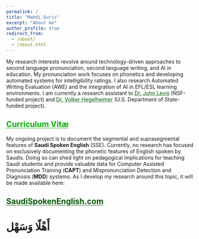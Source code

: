 ```yaml
---
permalink: /
title: "Mahdi Duris"
excerpt: "About me"
author_profile: true
redirect_from: 
  - /about/
  - /about.html
---
```


My research interests revolve around technology-driven approaches to second language pronunciation, second language writing, and AI in education. My pronunciation work focuses on phonetics and developing automated systems for intelligibility ratings. I also research Automated Writing Evaluation (AWE) and the integration of AI in EFL/ESL learning environments.  I am currently a research assistant to <a href="https://scholar.google.com/citations?user=Z9d6h_YAAAAJ" target="_blank" style="text-align: center; color: #005700; text-decoration: underline;text-decoration-style: dotted;">Dr. John Levis</a> (NSF-funded project) and <a href="https://scholar.google.com/citations?user=uu4KGj8AAAAJ" target="_blank" style="text-align: center; color: #005700; text-decoration: underline;text-decoration-style: dotted;">Dr. Volker Hegelheimer</a> (U.S. Department of State-funded project).<br/>
## <a href="https://iastate.box.com/v/MahdiDuris2025CV" target="_blank" style="text-align: center; color: #00ad00; text-decoration: underline;text-decoration-style: dotted;">Curriculum Vitæ</a><br/>

My ongoing project is to document the segmental and suprasegmental features of **<nobr>Saudi Spoken English</nobr>** (SSE). Currently, no research has focused on exclusively documenting the phonetic features of English spoken by Saudis. Doing so can shed light on pedagogical implications for teaching Saudi students and provide valuable data for Computer Assisted Pronunciation Training (**CAPT**) and Mispronunciation Detection and Diagnosis (**MDD**) systems. As I develop my research around this topic, it will be made available here:<br/>
## <a href="https://saudispokenenglish.com" target="_blank" style="text-align: center; color: #005700; text-decoration: underline;text-decoration-style: dotted;">SaudiSpokenEnglish.com</a>
# أَهْلًا وَسَهْل
